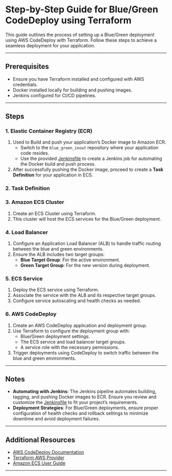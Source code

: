 # Step-by-Step Guide for Blue/Green CodeDeploy using Terraform

This guide outlines the process of setting up a Blue/Green deployment using AWS CodeDeploy with Terraform. Follow these steps to achieve a seamless deployment for your application.

---

## Prerequisites
- Ensure you have Terraform installed and configured with AWS credentials.
- Docker installed locally for building and pushing images.
- Jenkins configured for CI/CD pipelines.

---

## Steps

### 1. **Elastic Container Registry (ECR)**
1. Used to Build and push your application’s Docker image to Amazon ECR.
   - Switch to the `blue_green_inout` repository where your application code resides.
   - Use the provided [Jenkinsfile](./Jenkinsfile) to create a Jenkins job for automating the Docker build and push process.
2. After successfully pushing the Docker image, proceed to create a **Task Definition** for your application in ECS.

### 2. **Task Definition**

### 3. **Amazon ECS Cluster**
1. Create an ECS Cluster using Terraform.
2. This cluster will host the ECS services for the Blue/Green deployment.

### 4. **Load Balancer**
1. Configure an Application Load Balancer (ALB) to handle traffic routing between the blue and green environments.
2. Ensure the ALB includes two target groups:
   - **Blue Target Group**: For the active environment.
   - **Green Target Group**: For the new version during deployment.

### 5. **ECS Service**
1. Deploy the ECS service using Terraform.
2. Associate the service with the ALB and its respective target groups.
3. Configure service autoscaling and health checks as needed.

### 6. **AWS CodeDeploy**
1. Create an AWS CodeDeploy application and deployment group.
2. Use Terraform to configure the deployment group with:
   - Blue/Green deployment settings.
   - The ECS service and load balancer target groups.
   - A service role with the necessary permissions.
3. Trigger deployments using CodeDeploy to switch traffic between the blue and green environments.

---

## Notes
- **Automating with Jenkins**: The Jenkins pipeline automates building, tagging, and pushing Docker images to ECR. Ensure you review and customize the [Jenkinsfile](./Jenkinsfile) to fit your project’s requirements.
- **Deployment Strategies**: For Blue/Green deployments, ensure proper configuration of health checks and rollback settings to minimize downtime and avoid deployment failures.

---

## Additional Resources
- [AWS CodeDeploy Documentation](https://docs.aws.amazon.com/codedeploy/)
- [Terraform AWS Provider](https://registry.terraform.io/providers/hashicorp/aws/latest/docs)
- [Amazon ECS User Guide](https://docs.aws.amazon.com/AmazonECS/latest/developerguide/Welcome.html)

---



 
